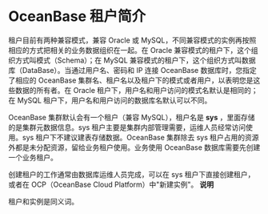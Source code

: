 OceanBase 租户简介 
===================================



租户目前有两种兼容模式，兼容 Oracle 或 MySQL，不同兼容模式的实例再按照相应的方式把相关的业务数据组织在一起。在 Oracle 兼容模式的租户下，这个组织方式叫模式（Schema）；在 MySQL 兼容模式的租户下，这个组织方式叫数据库（DataBase）。当通过用户名、密码和 IP 连接 OceanBase 数据库时，您指定了相应的 OceanBase 集群名、租户名以及租户下的模式或者用户，以表明您是这些数据的所有者。在 Oracle 租户下，用户名和用户访问的模式名默认是相同的；在 MySQL 租户下，用户名和用户访问的数据库名默认可以不同。

OceanBase 集群默认会有一个租户（兼容 MySQL），租户名是 **sys** ，里面存储的是集群元数据信息。sys 租户主要是集群内部管理需要，运维人员经常访问使用。sys 租户下不建议建表存储数据。OceanBase 集群除去 sys 租户占用的资源外都是未分配资源，留给业务租户使用。业务使用 OceanBase 数据库需要先创建一个业务租户。

创建租户的工作通常由数据库运维人员完成，可以在 sys 租户下直接创建租户，或者在 OCP（OceanBase Cloud Platform）中"新建实例"。
**说明**



租户和实例是同义词。

